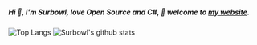 <!--
**Surbowl/Surbowl** is a ✨ _special_ ✨ repository because its `README.md` (this file) appears on your GitHub profile.

Here are some ideas to get you started:

- 🔭 I’m currently working on ...
- 🌱 I’m currently learning ...
- 👯 I’m looking to collaborate on ...
- 🤔 I’m looking for help with ...
- 💬 Ask me about ...
- 📫 How to reach me: ...
- 😄 Pronouns: ...
- ⚡ Fun fact: ...
-->

##### Hi 👋, I'm Surbowl, love Open Source and C#, 🔭 welcome to [my website](https://surbowl.online/).

![Top Langs](https://github-readme-stats.vercel.app/api/top-langs/?username=Surbowl&layout=compact&hide_border=true)
![Surbowl's github stats](https://github-readme-stats.vercel.app/api?username=Surbowl&show_icons=true&line_height=25&hide_title=true&count_private=true&hide_border=true)
